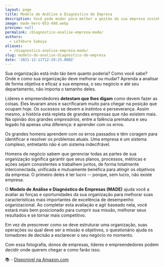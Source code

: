 ```yaml
---
layout: page
title: Modelo de Análise e Diagnóstico de Empresa
description: Você pode mudar para melhor a gestão da sua empresa sozinho com essa ferramenta.
image: made-hero-853-480.webp
preview: null
permalink: /diagnostico-analise-empresa-made/
authors:
  - Lefebvre Saboya
aliases:
  - /diagnostico-analise-empresa-made/
slug: modelo-de-analise-diagnostico-de-empresa
date: '2021-12-11T12:19:25.000Z'
---
```


Sua organização está indo tão bem quanto poderia? Como você sabe? Onde e como sua organização deve melhorar ou mudar? Aprenda a analisar de forma objetiva e eficaz a sua empresa, o seu negócio e até seu departamento, não importa o tamanho deles.

Líderes e empreendedores **detestam que lhes digam** como devem fazer as coisas. Eles levaram anos e sacrificaram muito para chegar na posição que ocupam hoje. Os sucessos se devem a instintos e perseverança. Assim mesmo, a história está repleta de grandes empresas que não existem mais. Na opinião dos grandes *empresários*, entre a falência prematura e seu legado há apenas uma diferença: é aprender com os erros.

Os grandes homens aprendem com os erros passados e têm coragem para identificar e resolver os problemas atuais. Uma empresa é um sistema complexo, entretanto não é um sistema indecifrável.

Homens de negócio sabem que gerenciar todas as partes de sua organização significa garantir que seus planos, processos, métricas e ações sejam consistentes e trabalhem juntos, de forma totalmente interconectada, unificada e mutuamente benéfica para atingir os objetivos da empresa. O primeiro deles é ter lucro -- porque, sem lucro, não existe empresa.

O **Modelo de Análise e Diagnóstico de Empresas (MADE)** ajuda você a avaliar as forças e oportunidades da sua organização para melhorar suas características mais importantes de excelência de desempenho organizacional. Ao completar esta avaliação e agir baseado nela, você estará mais bem posicionado para cumprir sua missão, melhorar seus resultados e se tornar mais competitivo.

Em vez de prescrever como se deve estruturar uma organização, suas operações ou qual deve ser a missão e objetivos, o questionário ajuda os tomadores de decisão a esclarecer o seu negócio no momento.

Com essa fotografia, donos de empresas, líderes e empreendedores podem decidir onde querem chegar e como farão isso.



:books: - [Disponível na Amazon.com](https://amzn.to/33zy2FZ)